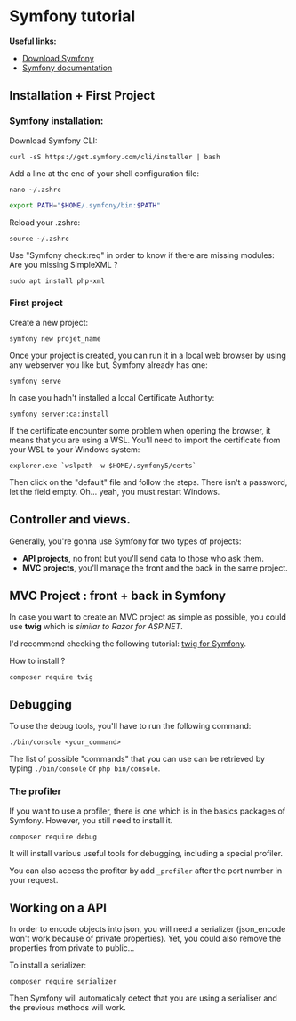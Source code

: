 # Symfony tutorial

**Useful links:**
- [Download Symfony](https://symfony.com/download)
- [Symfony documentation](https://symfony.com/doc/current/setup/symfony_server.html)

## Installation + First Project
### Symfony installation:

Download Symfony CLI:
```shell
curl -sS https://get.symfony.com/cli/installer | bash
```


Add a line at the end of your shell configuration file:
```shell
nano ~/.zshrc
```

```bash
export PATH="$HOME/.symfony/bin:$PATH"
```

Reload your .zshrc:
```shell
source ~/.zshrc
```

Use "Symfony check:req" in order to know if there are missing modules:
<br>
Are you missing SimpleXML ? 
```shell 
sudo apt install php-xml
```

### First project

Create a new project:
```shell
symfony new projet_name
```

Once your project is created, you can run it in a local web browser by using any webserver you like but, Symfony already has one:
```shell
symfony serve
```

In case you hadn't installed a local Certificate Authority:
```shell
symfony server:ca:install
```

If the certificate encounter some problem when opening the browser, it means that you are using a WSL. You'll need to import the certificate from your WSL to your Windows system:
```shell
explorer.exe `wslpath -w $HOME/.symfony5/certs`
```
Then click on the "default" file and follow the steps. There isn't a password, let the field empty. Oh... yeah, you must restart Windows.


## Controller and views.

Generally, you're gonna use Symfony for two types of projects:
- **API projects**, no front but you'll send data to those who ask them.
- **MVC projects**, you'll manage the front and the back in the same project.

## MVC Project : front + back in Symfony
In case you want to create an MVC project as simple as possible, you could use **twig** which is *similar to Razor for ASP.NET*.

I'd recommend checking the following tutorial: [twig for Symfony](https://symfonycasts.com/screencast/symfony/twig).

How to install ?
```shell
composer require twig
```


## Debugging

To use the debug tools, you'll have to run the following command:
```shell
./bin/console <your_command>
```

The list of possible "commands" that you can use can be retrieved by typing `./bin/console` or `php bin/console`.

### The profiler
If you want to use a profiler, there is one which is in the basics packages of Symfony. However, you still need to install it.
```shell
composer require debug
```
It will install various useful tools for debugging, including a special profiler.

You can also access the profiter by add `_profiler` after the port number in your request.

## Working on a API

In order to encode objects into json, you will need a serializer (json_encode won't work because of private properties). Yet, you could also remove the properties from private to public...

To install a serializer:
```shell
composer require serializer
```
Then Symfony will automaticaly detect that you are using a serialiser and the previous methods will work.